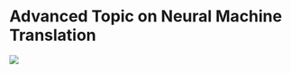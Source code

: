 # Advanced Topic on Neural Machine Translation

![](https://upload.wikimedia.org/wikipedia/commons/f/fc/Pieter_Bruegel_the_Elder_-_The_Tower_of_Babel_%28Vienna%29_-_Google_Art_Project_-_edited.jpg)